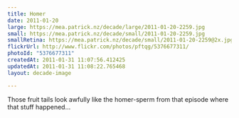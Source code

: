 ```yaml
---
title: Homer
date: 2011-01-20
large: https://mea.patrick.nz/decade/large/2011-01-20-2259.jpg
small: https://mea.patrick.nz/decade/small/2011-01-20-2259.jpg
smallRetina: https://mea.patrick.nz/decade/small/2011-01-20-2259@2x.jpg
flickrUrl: http://www.flickr.com/photos/pftqg/5376677311/
photoId: "5376677311"
createdAt: 2011-01-31 11:07:56.412425
updatedAt: 2011-01-31 11:08:22.765468
layout: decade-image

---
```

Those fruit tails look awfully like the homer-sperm from that episode where that stuff happened...

